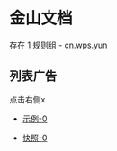 # 金山文档

存在 1 规则组 - [cn.wps.yun](/src/apps/cn.wps.yun.ts)

## 列表广告

点击右侧x

- [示例-0](https://m.gkd.li/47232102/bc97cb52-aad0-4114-a548-5831edbe342d)

- [快照-0](https://i.gkd.li/import/13495062)
